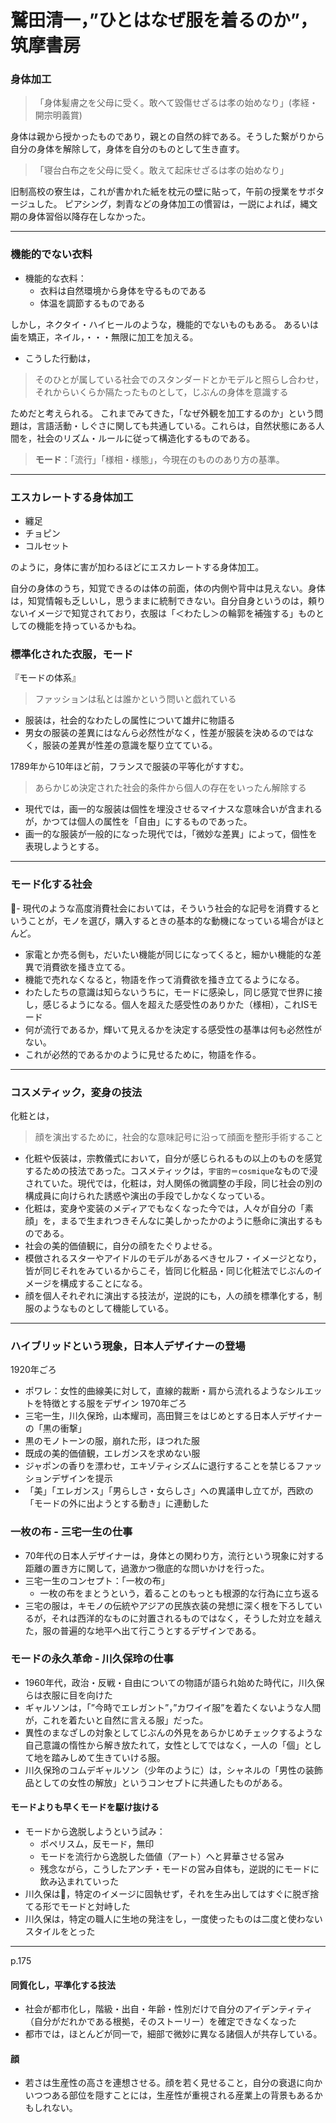 # 鷲田清一，”ひとはなぜ服を着るのか”，筑摩書房

### 身体加工

>「身体髪膚之を父母に受く。敢へて毀傷せざるは孝の始めなり」(孝経・開宗明義賞)

身体は親から授かったものであり，親との自然の絆である。そうした繋がりから自分の身体を解除して，身体を自分のものとして生き直す。

>「寝台白布之を父母に受く。敢えて起床せざるは孝の始めなり」

旧制高校の寮生は，これが書かれた紙を枕元の壁に貼って，午前の授業をサボタージュした。
ピアシング，刺青などの身体加工の慣習は，一説によれば，縄文期の身体習俗以降存在しなかった。

---

### 機能的でない衣料

- 機能的な衣料：
    - 衣料は自然環境から身体を守るものである
    - 体温を調節するものである

しかし，ネクタイ・ハイヒールのような，機能的でないものもある。
あるいは歯を矯正，ネイル，・・・無限に加工を加える。

- こうした行動は，

>そのひとが属している社会でのスタンダードとかモデルと照らし合わせ，それからいくらか隔たったものとして，じぶんの身体を意識する

ためだと考えられる。
これまでみてきた，「なぜ外観を加工するのか」という問題は，言語活動・しぐさに関しても共通している。これらは，自然状態にある人間を，社会のリズム・ルールに従って構造化するものである。

> **モード**：「流行」「様相・様態」，今現在のもののあり方の基準。
---

### エスカレートする身体加工
- 纏足
- チョピン
- コルセット

のように，身体に害が加わるほどにエスカレートする身体加工。

自分の身体のうち，知覚できるのは体の前面，体の内側や背中は見えない。身体は，知覚情報も乏しいし，思うままに統制できない。自分自身というのは，頼りないイメージで知覚されており，衣服は「＜わたし＞の輪郭を補強する」ものとしての機能を持っているかもね。

### 標準化された衣服，モード

『モードの体系』
>ファッションは私とは誰かという問いと戯れている

- 服装は，社会的なわたしの属性について雄弁に物語る
- 男女の服装の差異にはなんら必然性がなく，性差が服装を決めるのではなく，服装の差異が性差の意識を駆り立てている。

1789年から10年ほど前，フランスで服装の平等化がすすむ。

> あらかじめ決定された社会的条件から個人の存在をいったん解除する

- 現代では，画一的な服装は個性を埋没させるマイナスな意味合いが含まれるが，かつては個人の属性を「自由」にするものであった。
- 画一的な服装が一般的になった現代では，「微妙な差異」によって，個性を表現しようとする。

---
### モード化する社会

- 現代のような高度消費社会においては，そういう社会的な記号を消費するということが，モノを選び，購入するときの基本的な動機になっている場合がほとんど。
- 家電とか売る側も，だいたい機能が同じになってくると，細かい機能的な差異で消費欲を掻き立てる。
- 機能で売れなくなると，物語を作って消費欲を掻き立てるようになる。
- わたしたちの意識は知らないうちに，モードに感染し，同じ感覚で世界に接し，感じるようになる。個人を超えた感受性のありかた（様相），これISモード
- 何が流行であるか，輝いて見えるかを決定する感受性の基準は何も必然性がない。
- これが必然的であるかのように見せるために，物語を作る。

---

### コスメティック，変身の技法
化粧とは，
>顔を演出するために，社会的な意味記号に沿って顔面を整形手術すること

- 化粧や仮装は，宗教儀式において，自分が感じられるもの以上のものを感覚するための技法であった。コスメティックは，`宇宙的＝cosmique`なもので浸されていた。現代では，化粧は，対人関係の微調整の手段，同じ社会の別の構成員に向けられた誘惑や演出の手段でしかなくなっている。
- 化粧は，変身や変装のメディアでもなくなった今では，人々が自分の「素顔」を，まるで生まれつきそんなに美しかったかのように懸命に演出するものである。
- 社会の美的価値観に，自分の顔をたぐりよせる。
- 模倣されるスターやアイドルのモデルがあるべきセルフ・イメージとなり，皆が同じそれをみているからこそ，皆同じ化粧品・同じ化粧法でじぶんのイメージを構成することになる。
- 顔を個人それぞれに演出する技法が，逆説的にも，人の顔を標準化する，制服のようなものとして機能している。

---

### ハイブリッドという現象，日本人デザイナーの登場
1920年ごろ
- ポワレ：女性的曲線美に対して，直線的裁断・肩から流れるようなシルエットを特徴とする服をデザイン
1970年ごろ
- 三宅一生，川久保玲，山本耀司，高田賢三をはじめとする日本人デザイナーの「黒の衝撃」
- 黒のモノトーンの服，崩れた形，ほつれた服
- 既成の美的価値観，エレガンスを求めない服
- ジャポンの香りを漂わせ，エキゾティシズムに退行することを禁じるファッションデザインを提示
- 「美」「エレガンス」「男らしさ・女らしさ」への異議申し立てが，西欧の「モードの外に出ようとする動き」に連動した

### 一枚の布 - 三宅一生の仕事
- 70年代の日本人デザイナーは，身体との関わり方，流行という現象に対する距離の置き方に関して，過激かつ徹底的な問いかけを行った。
- 三宅一生のコンセプト：「一枚の布」
    - 一枚の布をまとうという，着ることのもっとも根源的な行為に立ち返る
- 三宅の服は，キモノの伝統やアジアの民族衣装の発想に深く根を下ろしているが，それは西洋的なものに対置されるものではなく，そうした対立を越えた，服の普遍的な地平へ出て行こうとするデザインである。

### モードの永久革命 - 川久保玲の仕事
- 1960年代，政治・反戦・自由についての物語が語られ始めた時代に，川久保らは衣服に目を向けた
- ギャルソンは，「”今時でエレガント”，”カワイイ服”を着たくないような人間が，これを着たいと自然に言える服」だった。
- 異性のまなざしの対象としてじぶんの外見をあらかじめチェックするような自己意識の惰性から解き放たれて，女性としてではなく，一人の「個」として地を踏みしめて生きていける服。
- 川久保玲のコムデギャルソン（少年のように）は，シャネルの「男性の装飾品としての女性の解放」というコンセプトに共通したものがある。

#### モードよりも早くモードを駆け抜ける
- モードから逸脱しようという試み：
    - ポペリスム，反モード，無印
    - モードを流行から逸脱した価値（アート）へと昇華させる営み
    - 残念ながら，こうしたアンチ・モードの営み自体も，逆説的にモードに飲み込まれていった
- 川久保は，特定のイメージに固執せず，それを生み出してはすぐに脱ぎ捨てる形でモードと対峙した
- 川久保は，特定の職人に生地の発注をし，一度使ったものは二度と使わないスタイルをとった

---
p.175
#### 同質化し，平準化する技法
- 社会が都市化し，階級・出自・年齢・性別だけで自分のアイデンティティ（自分がだれかである根拠，そのストーリー）を確定できなくなった
- 都市では，ほとんどが同一で，細部で微妙に異なる諸個人が共存している。

#### 顔
- 若さは生産性の高さを連想させる。顔を若く見せること，自分の衰退に向かいつつある部位を隠すことには，生産性が重視される産業上の背景もあるかもしれない。
